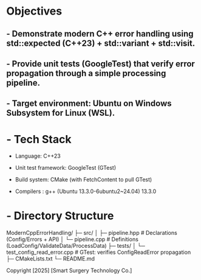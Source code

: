 # Objectives
## - Demonstrate modern C++ error handling using std::expected (C++23) + std::variant + std::visit.

## - Provide unit tests (GoogleTest) that verify error propagation through a simple processing pipeline.

## - Target environment: Ubuntu on Windows Subsystem for Linux (WSL).

# - Tech Stack

- Language: C++23

- Unit test framework: GoogleTest (GTest)

- Build system: CMake (with FetchContent to pull GTest)

- Compilers : g++ (Ubuntu 13.3.0-6ubuntu2~24.04) 13.3.0

# - Directory Structure

ModernCppErrorHandling/
├─ src/
│  ├─ pipeline.hpp          # Declarations (Config/Errors + API)
│  └─ pipeline.cpp          # Definitions (LoadConfig/ValidateData/ProcessData)
├─ tests/
│  └─ test_config_read_error.cpp   # GTest: verifies ConfigReadError propagation
├─ CMakeLists.txt
└─ README.md


 Copyright [2025] [Smart Surgery Technology Co.]
